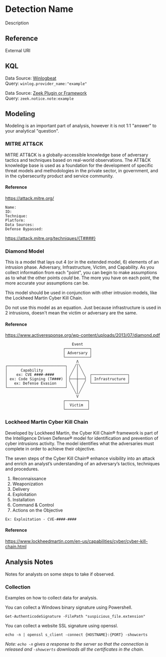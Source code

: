 # Detection Name
Description

## Reference
External URl

## KQL
Data Source: [Winlogbeat](https://www.elastic.co/beats/winlogbeat)  
Query: `winlog.provider_name:"example"`

Data Source: [Zeek Plugin or Framework](https://github.com/0xxon/cve-2020-0601-plugin)  
Query: `zeek.notice.note:example`

## Modeling
Modeling is an important part of analysis, however it is not 1:1 "answer" to your analytical "question".

### MITRE ATT&CK
MITRE ATT&CK is a globally-accessible knowledge base of adversary tactics and techniques based on real-world observations. The ATT&CK knowledge base is used as a foundation for the development of specific threat models and methodologies in the private sector, in government, and in the cybersecurity product and service community.

#### Reference
https://attack.mitre.org/

```
Name:
ID:
Technique: 
Platform:
Data Sources:
Defense Bypassed:
```
https://attack.mitre.org/techniques/{T####}

### Diamond Model
This is a model that lays out 4 (or in the extended model, 6) elements of an intrusion phase. Adversary, Infrastructure, Victim, and Capability. As you collect information from each "point", you can begin to make assumptions as to what the other points _could_ be. The more you have on each point, the more accurate your assumptions can be.

This model should be used in conjunction with other intrusion models, like the Lockheed Martin Cyber Kill Chain.

Do not use this model as an equation. Just because infrastructure is used in 2 intrusions, doesn't mean the victim or adversary are the same.

#### Reference
https://www.activeresponse.org/wp-content/uploads/2013/07/diamond.pdf

```
                              Event
                          ┌───────────┐                 
                          │ Adversary │                 
                          └───────────┘                 
                                Λ                       
┌──────────────────────────┐   ╱│╲                      
│      Capability          │  ╱ │ ╲                     
│    ex: CVE ####-####     │ ╱  │  ╲  ┌────────────────┐
│ ex: Code Signing (T####) │▕───┼───▏ │ Infrastructure │
│   ex: Defense Evasion    │ ╲  │  ╱  └────────────────┘
└──────────────────────────┘  ╲ │ ╱                     
                               ╲│╱                      
                                V                       
                          ┌──────────┐                 
                          │  Victim  │                 
                          └──────────┘                 
```

### Lockheed Martin Cyber Kill Chain
Developed by Lockheed Martin, the Cyber Kill Chain® framework is part of the Intelligence Driven Defense® model for identification and prevention of cyber intrusions activity. The model identifies what the adversaries must complete in order to achieve their objective.

The seven steps of the Cyber Kill Chain® enhance visibility into an attack and enrich an analyst’s understanding of an adversary’s tactics, techniques and procedures.

1. Reconnaissance
1. Weaponization
1. Delivery
1. Exploitation
1. Installation
1. Command & Control
1. Actions on the Objective

```
Ex: Exploitation - CVE-####-####
```

#### Reference
https://www.lockheedmartin.com/en-us/capabilities/cyber/cyber-kill-chain.html

## Analysis Notes
Notes for analysts on some steps to take if observed.

### Collection
Examples on how to collect data for analysis.

You can collect a Windows binary signature using Powershell.
```
Get-AuthenticodeSignature -FilePath "suspicious_file.extension"
```

You can collect a website SSL signature using openssl.
```
echo -n | openssl s_client -connect {HOSTNAME}:{PORT} -showcerts
```
*Note: `echo -n` gives a response to the server so that the connection is released and `-showcerts` downloads all the certificates in the chain.*
